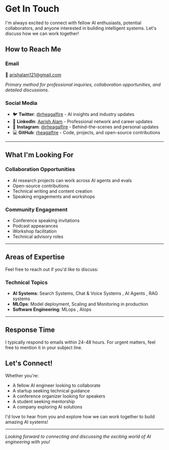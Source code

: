 # Get In Touch

I'm always excited to connect with fellow AI enthusiasts, potential collaborators, and anyone interested in building intelligent systems. Let's discuss how we can work together!

## How to Reach Me

### **Email**
📧 [arishalam121@gmail.com](mailto:arishalam121@gmail.com)

*Primary method for professional inquiries, collaboration opportunities, and detailed discussions.*

### **Social Media**
- 🐦 **Twitter**: [@rheagalfire](https://twitter.com/rheagalfire) - AI insights and industry updates
- 💼 **LinkedIn**: [Aarish Alam](https://linkedin.com/in/aarish-alam) - Professional network and career updates
- 📸 **Instagram**: [@rheagalfire](https://instagram.com/rheagalfire) - Behind-the-scenes and personal updates
- 💻 **GitHub**: [rheagalfire](https://github.com/rheagalfire) - Code, projects, and open-source contributions

---

## What I'm Looking For

### **Collaboration Opportunities**
- AI research projects can work across AI agents and evals
- Open-source contributions
- Technical writing and content creation
- Speaking engagements and workshops


### **Community Engagement**
- Conference speaking invitations
- Podcast appearances
- Workshop facilitation
- Technical advisory roles

---

## Areas of Expertise

Feel free to reach out if you'd like to discuss:

### **Technical Topics**
- **AI Systems**: Search Systems, Chat & Voice Systems , AI Agents , RAG systems
- **MLOps**: Model deployment, Scaling and Monitoring in production
- **Software Engineering**: MLops , AIops


---

## Response Time

I typically respond to emails within 24-48 hours. For urgent matters, feel free to mention it in your subject line.

## Let's Connect!

Whether you're:
- A fellow AI engineer looking to collaborate
- A startup seeking technical guidance
- A conference organizer looking for speakers
- A student seeking mentorship
- A company exploring AI solutions

I'd love to hear from you and explore how we can work together to build amazing AI systems!

---

*Looking forward to connecting and discussing the exciting world of AI engineering with you!*